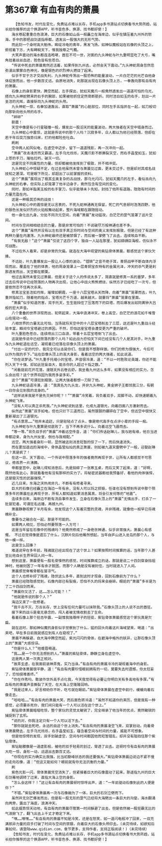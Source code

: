 # 第367章 有血有肉的萧晨
        【告知书友，时代在变化，免费站点难以长存，手机app多书源站点切换看书大势所趋，站长给你推荐的这个换源APP，听书音色多、换源、找书都好使！】
       海水卷起重重白色浪涛，巨大的石像如山岳一般矗立在海岸边，似乎在镇压着九州外的怒海，手中的那把战剑遥指帝都，透发出一股强大的无形气势。
       而此刻一个身材高大魁伟，眸绽冷电的青年，黑发飞扬，如神似魔般站在石像的头顶之上，俯视着下方，大有睥睨天下，惟我独尊之气概。
       大笑声震动的海水都连连咆哮，嚣狂不可一世，对面的九头神蛇与叶九重明显吃了大亏，嘴角挂着丝丝血迹，脸色皆有些苍白。
       “传说中死去的萧晨竟然还活着，如果传到九州去，必然会天下震动。”九头神蛇周身忽然忽弥漫出蒙蒙白色神光，像是银色的炽烈神火燃烧了起来。
       似乎不甘于方才交战失利，九头神蛇传荡出一股恐怖的能量波动，一片白茫茫的光芒自他身体绽放而出，他一步数百丈远，自原地消失，刹那就出现在石像头顶上方，一拳轰向那有血有肉的萧晨。
       石像上的身影更快，腾空而起，左手探出，犹如天魔爪一般竟然透发出一道道可怕的乌光，搭向九头神蛇劈来的右手的腕部，如果被他抓住定然骨断筋折。同时洁白如玉的右手，划出一片圣洁的光辉，直接斩向九头神蛇的头颅。
       九头神蛇一惊，右拳加速轰出，直取“萧晨”的心脏部位，同时左手五指并在一起，如刀般切向那斩向他头颅的右手。
       “砰砰”
       剧震！
       天空中像是有小行星碰撞一般，爆发出一股滔天的能量波动，两大强者在天空中错身而过。
       九头神蛇心中震惊，这就是传说中的那个人吗？沉寂多年，众人都以为他已经殒落，但却在若干年后突兀强势归来，打的他都险些吐血。
       刷刷
       空中两人如风似电，在虚空中迈步，留下一道道残影，再一次冲向一起。
       “萧晨”攻击凌厉而又霸道，左手乌光烁烁，天魔爪影不断撕裂天空，而右手晶莹如玉，犹如上苍的手刀，摧枯拉朽，破灭一切。
       这是完全不同属性的力量，但却都被他发挥到了极致，并不相冲突。
       九头神蛇心中惊疑不定，在过去他虽然未曾与萧晨见过面，更未交过手，但是却对其成名战技知之甚深。可是眼下所见，却超出了以前掌握的资料。
       这个“萧晨”展现出了极其玄奥复杂的古战技，那乌光闪闪，犹如天魔爪的左手，看似击向九头神蛇的右拳，但实际上却笼罩了他半边身子，竟然包含有空间的变化。
       同时，那如羊脂美玉般的右手掌刀，似乎能够未卜先知，封挡了他所有退路，隐隐有时间的力量充盈在内。
       这是一种极其恐怖的战技！
       九头神蛇心中的震惊是无以言表的，不死九蛇神通再无保留，死亡的气息顿时浩荡四野，他的银色长发似炽烈的火焰般舞动起来，整片海域都在跟随摇动。
       他一身化出九身，分处不同次元空间，向着“萧晨”发动猛攻，白茫茫的罡气笼罩了这片空间。
       时间与空间相相结合的力量，那是非常可怕的！不说破尽万般神通也差不多。
       这个“萧晨”虽然并没有以左右双手真正将时间与空间的奥义发挥到极致，但是已经了有这种两种力量在内激荡，九头神蛇最终还是被禁锢了，而后被一掌劈飞了出去，连续咳血不断。
       “有我无敌！”这个“萧晨”仅说了这四个字，独自一人站在那里，犹如磅礴巨海般，仿似永不可战胜。
       不过在外人看来，却是非常的欠扁。就连在大海中观望的紫钻骨体萧晨，都感觉这个家伙欠揍。
       不远处，叶九重爆发出一股让人心悸的波动，“铿锵”之音不绝于耳，青铜战甲不断自体内浮现而出，覆盖在了他的体表，他的周身笼罩上一层青铜宝衣特有的金属光泽，冲天的杀气更是刹那透发而出，天空都在颤栗。
       他过去虽然未曾见过萧晨，但是关于这个人的传说太多了，简直就是修真一系的噩梦，多年过去后传说中已经殒落的人物再次出现，让他心中战火熊熊燃烧，纵然方才已经吃了一次亏，但是依然忍不住再次杀来。
       修真法宝圣洁如月辉，璀璨如朝霞，一座十八层宝塔从天而降，向着“萧晨“笼罩而去，叶九重并指如刀，随着他的指点，宝塔光芒千万道，越来越大，就要将“萧晨”笼罩在里面。
       “萧晨”似乎知道厉害，双手托天，生生抵挡住了压落而下的巨塔，而后爆发出如同黄钟大吕般的宏大声音。
       八个重叠的世界浮现而出，轮转起来，大海中浪涛冲天，卷上高空，白茫茫的浪花如千堆雪山在摇动一般。
       八相世界的力量无比可怕，当场就将天空中的十八层宝塔削去了三层，这还是叶九重战斗经验丰富，瞬间令宝塔避过的原因。不然，恐怕这座宝塔会遭受更为严重的破坏。
       叶九重脸色苍白，连续喷出三口血浪，带着十五层宝塔倒飞了出去。
       这就是传说中已经殒落的那个人吗？如此战力恐怕天下间已经没有几个人是其对手，叶九重与九头神蛇退在远空，凝视着已经落在巨像头顶上的萧晨。
       “付出一定的代价，我完全可以击毙你们，但是我不想那样做。你们的修为很强大，今后可以作为我的手下。”站在巨像头顶上的高大身影，看着远空的两大强者，如此说道。
       “你在说梦话。”叶九重手托缩小的宝塔，声音很冷漠，道：“不以一时胜败论英雄，你还不能列入天下十强，却如此狂妄自大，能杀你的人超过十指之数。”
       “闲看庭前花开花落，漫随天外云卷云舒。我坐看九州这么多年，如果没有相应的实力，怎么会出现？这个世界将因为我而多姿多彩。”
       这个“萧晨”可谓狂到极致，让两大强者都想一刀斩了他。
       九头神蛇话语冷漠，道：“我真名为九头龙，并非九头神蛇，黄金狮子王都怵我三分，有朝一日你会见到我的龙身的。”
       “这样说来我是不是先灭掉你呢？！”“萧晨”冷笑着，背负着双手，双脚不动，却快速朝着九头神蛇飞来。
       “没有人可以真正杀死我。”九头神蛇说到这里，化成九道银光，向着四面八方激射而去。
       纵然此“萧晨”双手如电，但也只拦下三道而已，虽然狠狠的碾碎在了空中，但远空中很快又重新凝出了三道银光。
       “有点意思……”他并未追赶，只是轻轻点了点头，像是绝代高手在点评小辈的手段一般。
       九头神蛇与叶九重算是彻底败了，当下不再多说什么，向着远空飞遁而去。
       “等一等。”背负双手的“萧晨”冲着远空传音，道：“你们传话赵琳儿，我与她有缘，他日当进帝都迎亲，身为九州女皇，倒也与我相配。”
       远空，两大强者身形一顿，显然被这则消息短暂的惊了一下，而后快速消失。
       而在更加遥远的海域中，骨体晶莹灿灿的真正萧晨，则如被九道天雷劈中了一般，迎娶赵琳儿？真是疯了！
       在这一日，天下震动，一个传说中殒落多年的强者竟然再现于世，让所有人都感觉不可思议，修炼界一片沸腾。
       帝都皇宫中，赵琳儿得知消息后，先是拍碎了一张寒玉桌，而后又笑了起来，道：“好啊，既然他有此心，那就看看他有没有那样的实力了。将秘密武器都给我预备好，看他的肉体强悍，还是毁灭性的武器强悍。”
       近几日来，东海之滨热闹非凡，不断有有修者寻来。
       巨大的石像已经矗立在海边一年有余，没有人可以将之损毁，任谁也没有想到传说中那个殒落多年的萧晨在此再现于世，所有人都知道如果消息属真，将会引发何等的“地震”。
       连续多日来，海岸边不断有流血事件发生，立身在石像头顶上的“萧晨”无情出手，打杀了一批冒犯者。可谓狂名远播，再撼九州。
       萧晨静静观察了半月有余，他发现这个人有着完整的灵魂，并非残魂，就像他一般早已将魂魄补全。
       像要与之融合在一起，那是不可能的。
       如果两人相见，恐怕必然要殒落一人方可！
       这是当年留在石像中的残魂吗？他竟然修成了一身绝世神通，似乎非常强大。萧晨心有感慨， 不过总觉得像是遗忘了什么，沉默片刻后他蓦然想起，当年自庐山进入龙岛的那个人，与他一模一样。
       这是怎么回事？
       难道说早在多年前，残魂就已经出现在了这个世上？如果按照时间推算的话，当年那个人甚至比他自长生界早回人间一年。
       想到这里，萧晨便有一股毛骨悚然的感觉，时间推算成立的话，那就是说二十四剑穿身挡祖神时，他被封困了一年有余才脱困，而那个人确是没有被封住，当时就进入了人间。
       萧晨感觉脊椎骨都在冒凉气。
       这个人也修补好了残魂，隐伏这么多年，直到这时才现身，回到石像前为了什么？
       萧晨已经隐隐感觉到，石像内部已有裂痕，恐怕不久的将来会崩碎。眼前的“萧晨”多半是为了二十四战剑而来。
       “萧晨你又活了，这……怎么可能？！”
       “他就是传说的那个人？”
       海边又来了一批修者。
       “我千古不灭，万古长存，世上没有任何力量可以抹除我。”石像头顶上的人说不出的嚣狂。
       接下来的战斗是毫无悬念的，闯入者被无情收割去了生命。
       看着石像上那个狂态毕露，一副惟我独尊样子的狂徒，紫钻骨体萧晨感觉这个家伙真是欠扁。
       就在这时，那如神似魔的身影似乎觉察到了什么，猛的回头向着这片海域望来，喝道：“出来吧，早在多日前我就感应到有人在窥视了。”
       萧晨不再躲避，自大海中腾空而起，紫光闪闪的骨体，在碧海中格外的妖异，让那石像头顶上的“萧晨”大感惊讶。
       “你是什么人？”他蹙眉喝道。
       “我……是一个你无法想到的人。”萧晨的紫钻骨体，静静立身在虚空中。
       这是两人第一次真正相对。
       “故弄玄虚，在我面前装神弄鬼，实乃当诛。”有血有肉的萧晨冷冷的凝视着海中的身影。
       紫钻骨体萧晨很平静，道：“有血有肉要珍惜眼前拥有的一切，莫要失去时遗憾，你太狂妄了，恐怕很难善终。”
       “你在作秀吗，敢装作世外高手点化我，今天我觉得有必要让你明白天有多高地有多厚。”有血有肉的萧晨声音撕裂了天空，在大海上空隆隆回响。
       “我是过来人，好言相劝你不听，吃亏就在眼前。”紫钻骨体萧晨在虚空中前行，缓缓向着石像走去。
       “哈哈哈……”有血有肉的萧晨大笑，而后面色转冷道：“虽然不知道你的来历，但是我有一种感觉，必须要杀死你，我们间只能有一个人可以活在这个世上。”
       紫钻骨体萧晨暗暗吃惊，整个家伙的灵觉太敏锐了，完全继承了他当年的优点，竟然敏锐的捕捉到了玄机。
       “说的对，你我注定只有一个人可以活下去。”
       “那你就就去死吧，永远的自这个世上消失。”有血有肉的萧晨凌空飞来，双掌划动，向着骨体萧晨劈去，左手乌光烁烁，右手晶莹如玉，蕴含着空间与时间的力量，威能不可想象。
       但是他惊愕的发现，双手划破虚空，空间与时间都因他而短暂错乱，却并没有阻挡住那个紫钻骨体。
       紫钻骷髅像是一道虚影般，被他的双手轻易的划过，穿透了出去。这顿时令有血有肉的萧晨大吃一惊，身形一动，远退出去数百丈远。
       “你现在的实力确实比我强，比当初巅峰状态的我还要强大。”紫钻骨体萧晨边说边不紧不慢的走向石像，道：“但这又能如何？眼前就有你无法抗衡的力量。”
       刷
       紫色光影一闪，骨体萧晨凭空消失了，但紧接着巨大的石像震动了起来，那遥指九州的巨大石剑蓦地调转了过来，直指大海上空的身影。
       “怎么会这样？！”这让有血有肉的萧晨顿时惊呼出声，道：“一年前驱动石像到此的人便是你？”
       “不错。”紫钻骨体萧晨再一次与石像融为了一体，巨大的石剑立劈而下。
       虽然并无剑芒爆发而出，但是有一股无形的罡气已经将大海劈出一条巨大的沟壑，海水翻涌向两旁，露出了海底，浪涛冲天。
       如此威势惊天动地，有血有肉的萧晨尽管第一时间躲避了出去，但是依然被一股狂霸无比的气浪掀飞了，翻飞出去上千丈才稳定下来。
       “嘿……嘿嘿……”有血有肉的萧晨不知是冷笑，还是在怒笑，如一道闪电般冲了回来，一双充满邪异力量的双手打破了时间与空间的禁锢，向着巨大的石像头颅印去。(未完待续，如欲知后事如何，请登陆www.qidian.com，章节更多，支持作者，支持正版阅读！)（未完待续）
       【告知书友，时代在变化，免费站点难以长存，手机app多书源站点切换看书大势所趋，站长给你推荐的这个换源APP，听书音色多、换源、找书都好使！】